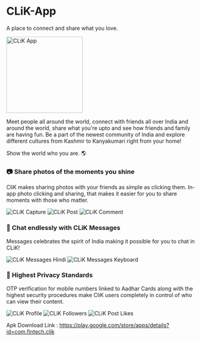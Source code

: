 # CLiK-App

A place to connect and share what you love.

<img src="https://i.postimg.cc/5tWDwmvL/Component-21-3.png" alt="CLiK App" width="200"/>

Meet people all around the world, connect with friends all over India and around the world, share what you're upto and see how friends and family are having fun. Be a part of the newest community of India and explore different cultures from Kashmir to Kanyakumari right from your home!

Show the world who you are. :earth_americas:

### :camera: Share photos of the moments you shine 

CliK makes sharing photos with your friends as simple as clicking them. In-app photo clicking and sharing, that makes it easier for you to share moments with those who matter.

![CLiK Capture](https://i.postimg.cc/q6MRPfqR/Screenshot-20200720-161823-framed.png)
![CLiK Post](https://i.postimg.cc/K3Zkmkqm/Screenshot-20200720-174343-framed.png)
![CLiK Comment](https://i.postimg.cc/rdxKWC78/Screenshot-20200720-160623-framed.png)

### :couple: Chat endlessly with CLiK Messages

Messages celebrates the spirit of India making it possible for you to chat in CLiK!

![CLiK Messages Hindi](https://i.postimg.cc/XrZZN08B/Screenshot-20200720-155357-framed.png)
![CLiK Messages Keyboard](https://i.postimg.cc/3dx46G0B/Screenshot-20200720-161619-framed.png)

### :key: Highest Privacy Standards

OTP verification for mobile numbers linked to Aadhar Cards along with the highest security procedures make CliK users completely in control of who can view their content.

![CLiK Profile](https://i.postimg.cc/G8jtg3cV/Screenshot-20200720-160530-framed.png)
![CLiK Followers](https://i.postimg.cc/18L8fYCC/Screenshot-20200720-160819-framed.png)
![CLiK Post Likes](https://i.postimg.cc/ppchtdDt/Screenshot-20200720-160629-framed.png)

Apk Download Link : https://play.google.com/store/apps/details?id=com.fintech.clik
